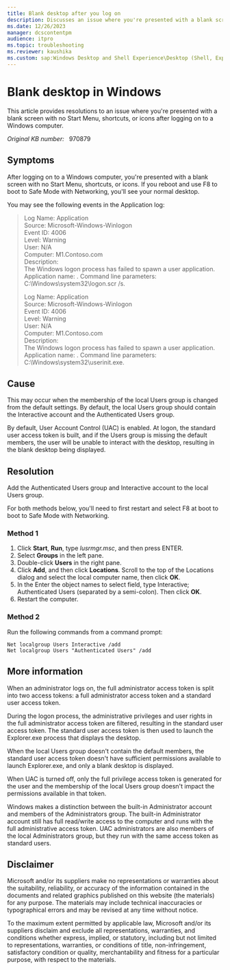 ```yaml
---
title: Blank desktop after you log on
description: Discusses an issue where you're presented with a blank screen with no Start Menu, shortcuts, or icons after logging on to a Windows computer.
ms.date: 12/26/2023
manager: dcscontentpm
audience: itpro
ms.topic: troubleshooting
ms.reviewer: kaushika
ms.custom: sap:Windows Desktop and Shell Experience\Desktop (Shell, Explorer.exe init, themes, colors, icons, recycle bin), csstroubleshoot
---
```

# Blank desktop in Windows

This article provides resolutions to an issue where you're presented with a blank screen with no Start Menu, shortcuts, or icons after logging on to a Windows computer.

_Original KB number:_ &nbsp; 970879

## Symptoms

After logging on to a Windows computer, you're presented with a blank screen with no Start Menu, shortcuts, or icons. If you reboot and use F8 to boot to Safe Mode with Networking, you'll see your normal desktop.

You may see the following events in the Application log:

> Log Name: Application  
Source: Microsoft-Windows-Winlogon  
Event ID: 4006  
Level: Warning  
User: N/A  
Computer: M1.Contoso.com  
Description:  
The Windows logon process has failed to spawn a user application. Application name: . Command line parameters: C:\\Windows\\system32\\logon.scr /s.
>
> Log Name: Application  
Source: Microsoft-Windows-Winlogon  
Event ID: 4006  
Level: Warning  
User: N/A  
Computer: M1.Contoso.com  
Description:  
The Windows logon process has failed to spawn a user application. Application name: . Command line parameters: C:\\Windows\\system32\\userinit.exe.

## Cause

This may occur when the membership of the local Users group is changed from the default settings. By default, the local Users group should contain the Interactive account and the Authenticated Users group.

By default, User Account Control (UAC) is enabled. At logon, the standard user access token is built, and if the Users group is missing the default members, the user will be unable to interact with the desktop, resulting in the blank desktop being displayed.

## Resolution

Add the Authenticated Users group and Interactive account to the local Users group.

For both methods below, you'll need to first restart and select F8 at boot to boot to Safe Mode with Networking.

### Method 1

1. Click **Start**, **Run**, type *lusrmgr.msc*, and then press ENTER.
2. Select **Groups** in the left pane.
3. Double-click **Users** in the right pane.
4. Click **Add**, and then click **Locations**. Scroll to the top of the Locations dialog and select the local computer name, then click **OK**.
5. In the Enter the object names to select field, type Interactive; Authenticated Users (separated by a semi-colon). Then click **OK**.
6. Restart the computer.

### Method 2

Run the following commands from a command prompt:

```console
Net localgroup Users Interactive /add
Net localgroup Users "Authenticated Users" /add
```

## More information

When an administrator logs on, the full administrator access token is split into two access tokens: a full administrator access token and a standard user access token.

During the logon process, the administrative privileges and user rights in the full administrator access token are filtered, resulting in the standard user access token. The standard user access token is then used to launch the Explorer.exe process that displays the desktop.

When the local Users group doesn't contain the default members, the standard user access token doesn't have sufficient permissions available to launch Explorer.exe, and only a blank desktop is displayed.

When UAC is turned off, only the full privilege access token is generated for the user and the membership of the local Users group doesn't impact the permissions available in that token.

Windows makes a distinction between the built-in Administrator account and members of the Administrators group. The built-in Administrator account still has full read/write access to the computer and runs with the full administrative access token. UAC administrators are also members of the local Administrators group, but they run with the same access token as standard users.

## Disclaimer

Microsoft and/or its suppliers make no representations or warranties about the suitability, reliability, or accuracy of the information contained in the documents and related graphics published on this website (the materials) for any purpose. The materials may include technical inaccuracies or typographical errors and may be revised at any time without notice.

To the maximum extent permitted by applicable law, Microsoft and/or its suppliers disclaim and exclude all representations, warranties, and conditions whether express, implied, or statutory, including but not limited to representations, warranties, or conditions of title, non-infringement, satisfactory condition or quality, merchantability and fitness for a particular purpose, with respect to the materials.
